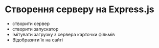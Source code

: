 # Створення серверу на Express.js

- створити сервер
- створити запускатор
- Імітувати загрузку з сервера карточки фільмів
- Відобразити їх на сайті